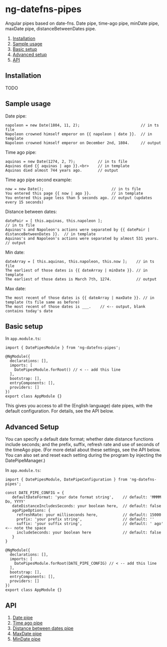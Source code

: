 # ng-datefns-pipes
Angular pipes based on date-fns. Date pipe, time-ago pipe, minDate pipe, maxDate pipe, distanceBetweenDates pipe.

1. [Installation](https://github.com/Aaron-Sterling/ng-datefns-pipes/blob/master/README.md#installation)
2. [Sample usage](https://github.com/Aaron-Sterling/ng-datefns-pipes/blob/master/README.md#sample-usage)
3. [Basic setup](https://github.com/Aaron-Sterling/ng-datefns-pipes/blob/master/README.md#basic-setup)
4. [Advanced setup](https://github.com/Aaron-Sterling/ng-datefns-pipes/blob/master/README.md#advanced-setup)
5. [API](https://github.com/Aaron-Sterling/ng-datefns-pipes/blob/master/README.md#api)

## Installation
TODO

## Sample usage
Date pipe:
```
napoleon = new Date(1804, 11, 2);                           // in ts file
Napoleon crowned himself emperor on {{ napoleon | date }}.  // in template
Napoleon crowned himself emperor on December 2nd, 1804.     // output
```
Time ago pipe:
```
aquinas = new Date(1274, 2, 7);          // in ts file
Aquinas died {{ aquinas | ago }}.<br>    // in template
Aquinas died almost 744 years ago.       // output
```
Time ago pipe second example:
```
now = new Date();                              // in ts file
You entered this page {{ now | ago }}.         // in template
You entered this page less than 5 seconds ago. // output (updates every 15 seconds)
```
Distance between dates:
```
datePair = [ this.aquinas, this.napoleon ];                                                // in ts file
Aquinas's and Napoleon's actions were separated by {{ datePair | distanceBetweenDates }}.  // in template
Aquinas's and Napoleon's actions were separated by almost 531 years.                       // output
```
Min date:
```
dateArray = [ this.aquinas, this.napoleon, this.now ];    // in ts file
The earliest of those dates is {{ dateArray | minDate }}. // in template
The earliest of those dates is March 7th, 1274.           // output 
```
Max date:
```
The most recent of those dates is {{ dateArray | maxDate }}. // in template (ts file same as before)
The most recent of those dates is ___.    // <-- output, blank contains today's date
```

## Basic setup
In ```app.module.ts```:
```
import { DatePipesModule } from 'ng-datefns-pipes';

@NgModule({
  declarations: [],
  imports: [
    DatePipesModule.forRoot() // < -- add this line
  ],
  bootstrap: [],
  entryComponents: [],
  providers: []
})
export class AppModule {}
```
This gives you access to all the (English language) date pipes, with the default configuration. For details, see the API below.
## Advanced Setup
You can specify a default date format; whether date distance functions include seconds; and the prefix, suffix, refresh rate and use of seconds of the timeAgo pipe. (For more detail about these settings, see the API below. You can also set and reset each setting during the program by injecting the DatePipeManager.)

In ```app.module.ts```:
```
import { DatePipesModule, DatePipeConfiguration } from 'ng-datefns-pipes';

const DATE_PIPE_CONFIG = {
   defaultDateFormat: 'your date format string',    // default: 'MMMM Do, YYYY'
   dateDistanceIncludesSeconds: your boolean here,  // default: false
   agoPipeOptions: {
     refreshRate: your milliseconds here,           // default: 15000
     prefix: 'your prefix string',                  // default: ''
     suffix: 'your suffix string',                  // default: ' ago' <-- note the space
     includeSeconds: your boolean here              // default: false
   }
}

@NgModule({
  declarations: [],
  imports: [
    DatePipesModule.forRoot(DATE_PIPE_CONFIG) // < -- add this line
  ],
  bootstrap: [],
  entryComponents: [],
  providers: []
})
export class AppModule {}
```

## API

1. [Date pipe](docs/api/date-pipe.md)
2. [Time ago pipe](docs/api/time-ago-pipe.md)
3. [Distance between dates pipe](docs/api/distance-between-dates-pipe.md)
4. [MaxDate pipe](docs/api/max-date-pipe.md)
5. [MinDate pipe](docs/api/min-date-pipe.md)
